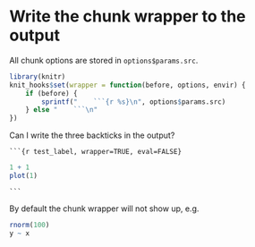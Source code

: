# Write the chunk wrapper to the output

All chunk options are stored in `options$params.src`.


```r
library(knitr)
knit_hooks$set(wrapper = function(before, options, envir) {
    if (before) {
        sprintf("    ```{r %s}\n", options$params.src)
    } else "    ```\n"
})
```

Can I write the three backticks in the output?

    ```{r test_label, wrapper=TRUE, eval=FALSE}

```r
1 + 1
plot(1)
```

    ```

By default the chunk wrapper will not show up, e.g.


```r
rnorm(100)
y ~ x
```
